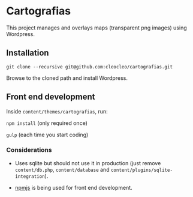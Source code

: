 # Cartografias
This project manages and overlays maps (transparent png images) using Wordpress.

## Installation
`git clone --recursive git@github.com:cleocleo/cartografias.git`

Browse to the cloned path and install Wordpress.

## Front end development
Inside `content/themes/cartografias`, run:

`npm install` (only required once)

`gulp` (each time you start coding)

### Considerations
- Uses sqlite but should not use it in production (just remove `content/db.php`, `content/database` and `content/plugins/sqlite-integration`).

- [npmjs](www.npmjs.com) is being used for front end development.
